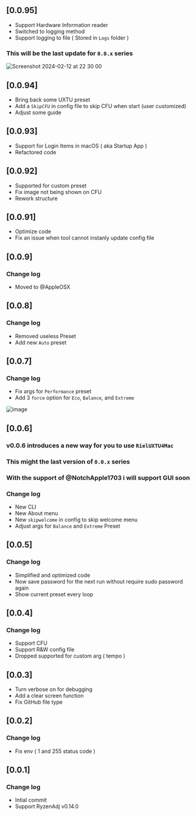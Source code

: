 ## [0.0.95]

- Support Hardware Information reader
- Switched to logging method
- Support logging to file ( Stored in `Logs` folder )
### This will be the last update for `0.0.x` series
![Screenshot 2024-02-12 at 22 30 00](https://github.com/gorouflex/UXTU4Mac/assets/98001973/c7faee7b-3f5c-49d7-9362-776206858795)


## [0.0.94]

- Bring back some UXTU preset
- Add a `SkipCFU` in config file to skip CFU when start (user customized)
- Adjust some guide


## [0.0.93]

- Support for Login Items in macOS ( aka Startup App )
- Refactored code


## [0.0.92]

- Supported for custom preset
- Fix image not being shown on CFU
- Rework structure


## [0.0.91]

- Optimize code
- Fix an issue when tool cannot instanly update config file


## [0.0.9]

### Change log

- Moved to @AppleOSX


## [0.0.8]

### Change log

- Removed useless Preset
- Add new `Auto` preset


## [0.0.7]

### Change log

- Fix args for `Performance` preset
- Add 3 `force` option for `Eco`, `Balance`, and `Extreme`

![image](https://github.com/gorouflex/RielUXTU4Mac/assets/98001973/05609b0d-94f7-4db8-9a2f-42739a38020c)


## [0.0.6]

### v0.0.6 introduces a new way for you to use `RielUXTU4Mac`
### This might the last version of `0.0.x` series
### With the support of @NotchApple1703 i will support GUI soon
### Change log
- New CLI
- New About menu
- New `skipwelcome` in config to skip welcome menu
- Adjust args for `Balance` and `Extreme` Preset

## [0.0.5]

### Change log
- Simplified and optimized code
- Now save password for the next run without require sudo password again
- Show current preset every loop


## [0.0.4]

### Change log
- Support CFU
- Support R&W config file
- Dropped supported for custom arg ( tempo )


## [0.0.3]

- Turn verbose on for debugging
- Add a clear screen function
- Fix GitHub file type

## [0.0.2]

### Change log
- Fix env ( 1 and 255 status code )


## [0.0.1]

### Change log
- Intial commit
- Support RyzenAdj v0.14.0

